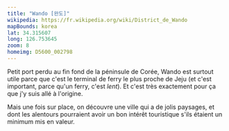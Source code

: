 ```yaml
---
title: "Wando [완도]"
wikipedia: https://fr.wikipedia.org/wiki/District_de_Wando
mapBounds: korea
lat: 34.315607
long: 126.753645
zoom: 8
homeimg: D5600_002798
---
```

Petit port perdu au fin fond de la péninsule de Corée, Wando est surtout utile parce que c'est le terminal de ferry le
plus proche de Jeju (et c'est important, parce qu'un ferry, c'est _lent_). Et c'est très exactement pour ça que j'y suis
allé à l'origine.

Mais une fois sur place, on découvre une ville qui a de jolis paysages, et dont les alentours pourraient avoir un bon
intérêt touristique s'ils étaient un minimum mis en valeur.